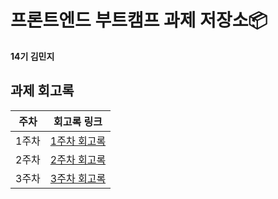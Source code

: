 # 프론트엔드 부트캠프 과제 저장소📦
**14기 김민지**

## 과제 회고록

|주차|회고록 링크|
|---|---|
|1주차|[1주차 회고록](./md/week1.md)|
|2주차|[2주차 회고록](./md/week2.md)|
|3주차|[3주차 회고록](./md/week3.md)|

